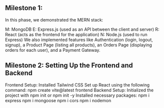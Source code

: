 ## Milestone 1:
In this phase, we demonstrated the MERN stack:

M: MongoDB
E: Express.js (used as an API between the client and server)
R: React (acts as the frontend for the application)
N: Node.js (used to run Express)
We also implemented features like Authentication (login, logout, signup), a Product Page (listing all products), an Orders Page (displaying orders for each user), and a Payment Gateway.

## Milestone 2: Setting Up the Frontend and Backend

Frontend Setup:
Installed Tailwind CSS
Set up React using the following command:
npm create vite@latest frontend
Backend Setup:
Initialized the project with npm init or npm init -y
Installed necessary packages:
npm i express
npm i mongoose
npm i cors
npm i nodemon